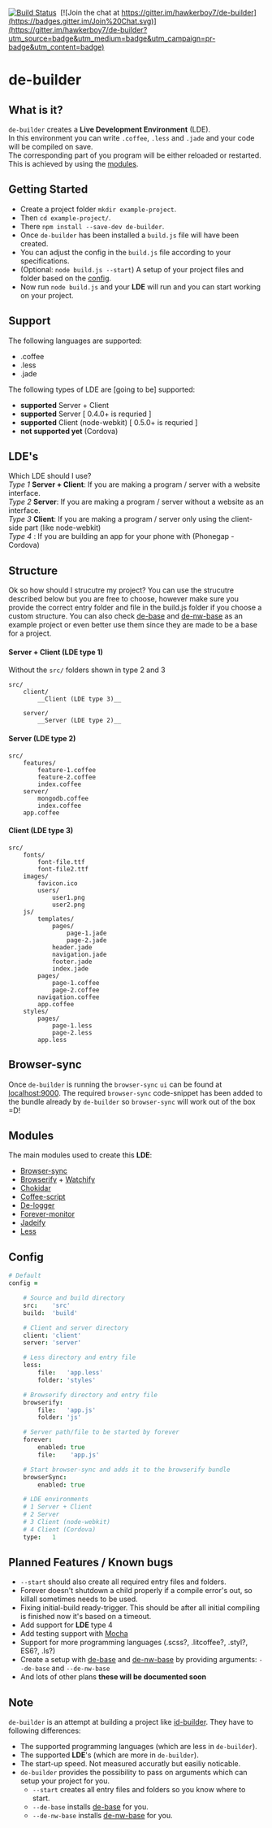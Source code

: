 [![Build Status](https://travis-ci.org/hawkerboy7/de-builder.svg?branch=master)](https://travis-ci.org/hawkerboy7/de-builder)&nbsp;&nbsp;[![Join the chat at https://gitter.im/hawkerboy7/de-builder](https://badges.gitter.im/Join%20Chat.svg)](https://gitter.im/hawkerboy7/de-builder?utm_source=badge&utm_medium=badge&utm_campaign=pr-badge&utm_content=badge)


# de-builder


## What is it?
`de-builder` creates a __Live Development Environment__ (LDE).<br>
In this environment you can write `.coffee`, `.less` and `.jade` and your code will be compiled on save.<br>
The corresponding part of you program will be either reloaded or restarted.<br>
This is achieved by using the [modules](https://github.com/hawkerboy7/de-builder#modules).


## Getting Started
- Create a project folder `mkdir example-project`.
- Then `cd example-project/`.
- There `npm install --save-dev de-builder`.
- Once `de-builder` has been installed a `build.js` file will have been created.
- You can adjust the config in the `build.js` file according to your specifications.
- (Optional: `node build.js --start`) A setup of your project files and folder based on the [config](https://github.com/hawkerboy7/de-builder#config).
- Now run `node build.js` and your __LDE__ will run and you can start working on your project.


## Support
The following languages are supported:
- .coffee
- .less
- .jade

The following types of LDE are [going to be] supported:
- __supported__ Server + Client
- __supported__ Server [ 0.4.0+ is requried ]
- __supported__ Client (node-webkit) [ 0.5.0+ is requried ]
- __not supported yet__ (Cordova)


## LDE's
Which LDE should I use?<br>
_Type 1_ __Server + Client__: If you are making a program / server with a website interface.<br>
_Type 2_ __Server__: If you are making a program / server without a website as an interface.<br>
_Type 3_ __Client__: If you are making a program / server only using the client-side part (like node-webkit)<br>
_Type 4_ : If you are building an app for your phone with (Phonegap - Cordova)


## Structure
Ok so how should I strucutre my project?
You can use the strucutre described below but you are free to choose, however make sure you provide the correct entry folder and file in the build.js folder if you choose a custom structure. You can also check [de-base](https://github.com/hawkerboy7/de-base) and [de-nw-base](https://github.com/hawkerboy7/de-nw-base) as an example project or even better use them since they are made to be a base for a project.


#### Server + Client (LDE type 1)
Without the `src/` folders shown in type 2 and 3
```
src/
	client/
		__Client (LDE type 3)__

	server/
		__Server (LDE type 2)__
```

#### Server (LDE type 2)
```
src/
	features/
		feature-1.coffee
		feature-2.coffee
		index.coffee
	server/
		mongodb.coffee
		index.coffee
	app.coffee
```


#### Client (LDE type 3)
```
src/
	fonts/
		font-file.ttf
		font-file2.ttf
	images/
		favicon.ico
		users/
			user1.png
			user2.png
	js/
		templates/
			pages/
				page-1.jade
				page-2.jade
			header.jade
			navigation.jade
			footer.jade
			index.jade
		pages/
			page-1.coffee
			page-2.coffee
		navigation.coffee
		app.coffee
	styles/
		pages/
			page-1.less
			page-2.less
		app.less
```


## Browser-sync
Once `de-builder` is running the `browser-sync` `ui` can be found at [localhost:9000](http://localhost:9000).
The required `browser-sync` code-snippet has been added to the bundle already by `de-builder` so `browser-sync` will work out of the box =D!


## Modules
The main modules used to create this __LDE__:
- [Browser-sync](https://github.com/BrowserSync/browser-sync)
- [Browserify](https://github.com/substack/node-browserify) + [Watchify](https://github.com/substack/watchify)
- [Chokidar](https://github.com/paulmillr/chokidar)
- [Coffee-script](https://github.com/jashkenas/coffeescript)
- [De-logger](https://github.com/hawkerboy7/de-logger)
- [Forever-monitor](https://github.com/foreverjs/forever-monitor)
- [Jadeify](https://github.com/domenic/jadeify)
- [Less](https://github.com/less/less.js)


## Config
```coffeescript
# Default
config =

	# Source and build directory
	src:	'src'
	build:	'build'

	# Client and server directory
	client:	'client'
	server:	'server'

	# Less directory and entry file
	less:
		file:	'app.less'
		folder:	'styles'

	# Browserify directory and entry file
	browserify:
		file:	'app.js'
		folder:	'js'

	# Server path/file to be started by forever
	forever:
		enabled: true
		file:	 'app.js'

	# Start browser-sync and adds it to the browserify bundle
	browserSync:
		enabled: true

	# LDE environments
	# 1 Server + Client
	# 2 Server
	# 3 Client (node-webkit)
	# 4 Client (Cordova)
	type:	1
```


## Planned Features / Known bugs
- `--start` should also create all required entry files and folders.
- Forever doesn't shutdown a child properly if a compile error's out, so killall sometimes needs to be used.
- Fixing initial-build ready-trigger. This should be after all initial compiling is finished now it's based on a timeout.
- Add support for __LDE__ type 4
- Add testing support with [Mocha](https://github.com/mochajs/mocha)
- Support for more programming languages (.scss?, .litcoffee?, .styl?, ES6?, .ls?)
- Create a setup with
	[de-base](https://github.com/hawkerboy7/de-base)
	and
	[de-nw-base](https://github.com/hawkerboy7/de-nw-base)
	by providing arguments: `--de-base` and `--de-nw-base`
- And lots of other plans __these will be documented soon__


## Note
`de-builder` is an attempt at building a project like [id-builder](https://github.com/Industrial/id-builder). They have to following differences:
- The supported programming languages (which are less in `de-builder`).
- The supported __LDE__'s (which are more in `de-builder`).
- The start-up speed. Not measured accuratly but easiliy noticable.
- `de-builder` provides the possibility to pass on arguments which can setup your project for you.
	* `--start` creates all entry files and folders so you know where to start.
	* `--de-base` installs [de-base](https://github.com/hawkerboy7/de-base) for you.
	* `--de-nw-base` installs [de-nw-base](https://github.com/hawkerboy7/de-nw-base) for you.
